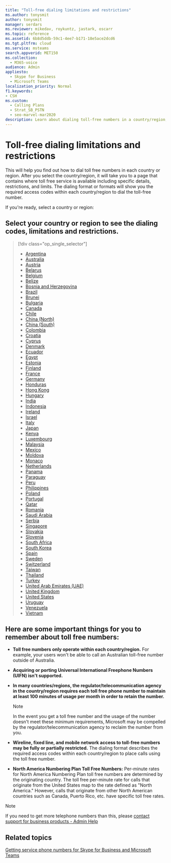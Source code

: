 ```yaml
---
title: "Toll-free dialing limitations and restrictions"
ms.author: tonysmit
author: tonysmit
manager: serdars
ms.reviewer: mikedav, roykuntz, jastark, oscarr
ms.topic: reference
ms.assetid: 6b8d5ddb-59c1-4ee7-b171-18e5ace2dcd6
ms.tgt.pltfrm: cloud
ms.service: msteams
search.appverid: MET150
ms.collection: 
  - M365-voice
audience: Admin
appliesto: 
  - Skype for Business
  - Microsoft Teams
localization_priority: Normal
f1.keywords:
- CSH
ms.custom: 
  - Calling Plans
  - Strat_SB_PSTN
  - seo-marvel-mar2020
description: Learn about dialing toll-free numbers in a country/region, including availability, wired/fixed-line and mobile network availability, and restrictions.
---
```


# Toll-free dialing limitations and restrictions

This will help you find out how to dial toll free numbers in each country or region. After you select the country/region, it will take you to a page that contains where toll free service is available including specific details, restrictions, and limits. The dialing format or formats will show you the required access codes within each country/region to dial the toll-free number.
  
If you're ready, select a country or region:
  
## Select your country or region to see the dialing codes, limitations and restrictions.

> [!div class="op_single_selector"]    
> - [Argentina](toll-free-dialing-limitations-and-restrictions/toll-free-dialing-restrictions-in-argentina.md)
> - [Australia](toll-free-dialing-limitations-and-restrictions/toll-free-dialing-restrictions-in-australia.md)
> - [Austria](toll-free-dialing-limitations-and-restrictions/toll-free-dialing-restrictions-in-austria.md)
> - [Belarus](toll-free-dialing-limitations-and-restrictions/toll-free-dialing-restrictions-in-belarus.md)
> - [Belgium](toll-free-dialing-limitations-and-restrictions/toll-free-dialing-restrictions-in-belgium.md)
> - [Belize](toll-free-dialing-limitations-and-restrictions/toll-free-dialing-restrictions-in-belize.md)
> - [Bosnia and Herzegovina](toll-free-dialing-limitations-and-restrictions/toll-free-dialing-restrictions-in-bosnia-and-herzegovina.md)
> - [Brazil](toll-free-dialing-limitations-and-restrictions/toll-free-dialing-restrictions-in-brazil.md)
> - [Brunei](toll-free-dialing-limitations-and-restrictions/toll-free-dialing-restrictions-in-brunei.md)
> - [Bulgaria](toll-free-dialing-limitations-and-restrictions/toll-free-dialing-restrictions-in-bulgaria.md)
> - [Canada](toll-free-dialing-limitations-and-restrictions/toll-free-dialing-restrictions-in-canada.md)
> - [Chile](toll-free-dialing-limitations-and-restrictions/toll-free-dialing-restrictions-in-chile.md)
> - [China (North)](toll-free-dialing-limitations-and-restrictions/toll-free-dialing-restrictions-in-chinanorth-10-800-714-xxxx-range.md)
> - [China (South)](toll-free-dialing-limitations-and-restrictions/toll-free-dialing-restrictions-in-chinasouth-10-800-140-xxxx-range.md)
> - [Colombia](toll-free-dialing-limitations-and-restrictions/toll-free-dialing-restrictions-in-columbia.md)
> - [Croatia](toll-free-dialing-limitations-and-restrictions/toll-free-dialing-restrictions-in-croatia.md)
> - [Cyprus](toll-free-dialing-limitations-and-restrictions/toll-free-dialing-restrictions-in-cyprus.md)
> - [Denmark](toll-free-dialing-limitations-and-restrictions/toll-free-dialing-restrictions-in-denmark.md)
> - [Ecuador](toll-free-dialing-limitations-and-restrictions/toll-free-dialing-restrictions-in-ecuador.md)
> - [Egypt](toll-free-dialing-limitations-and-restrictions/toll-free-dialing-restrictions-in-egypt.md)
> - [Estonia](toll-free-dialing-limitations-and-restrictions/toll-free-dialing-restrictions-in-estonia.md)
> - [Finland](toll-free-dialing-limitations-and-restrictions/toll-free-dialing-restrictions-in-finland.md)
> - [France](toll-free-dialing-limitations-and-restrictions/toll-free-dialing-restrictions-in-france.md)
> - [Germany](toll-free-dialing-limitations-and-restrictions/toll-free-dialing-restrictions-in-germany.md)
> - [Honduras](toll-free-dialing-limitations-and-restrictions/toll-free-dialing-restrictions-in-honduras.md)
> - [Hong Kong](toll-free-dialing-limitations-and-restrictions/toll-free-dialing-restrictions-in-hong-kong.md)
> - [Hungary](toll-free-dialing-limitations-and-restrictions/toll-free-dialing-restrictions-in-hungary.md)
> - [India](toll-free-dialing-limitations-and-restrictions/toll-free-dialing-restrictions-in-india.md)
> - [Indonesia](toll-free-dialing-limitations-and-restrictions/toll-free-dialing-restrictions-in-indonesia.md)
> - [Ireland](toll-free-dialing-limitations-and-restrictions/toll-free-dialing-restrictions-in-ireland.md)
> - [Israel](toll-free-dialing-limitations-and-restrictions/toll-free-dialing-restrictions-in-israel.md)
> - [Italy](toll-free-dialing-limitations-and-restrictions/toll-free-dialing-restrictions-in-italy.md)
> - [Japan](toll-free-dialing-limitations-and-restrictions/toll-free-dialing-restrictions-in-japan.md)
> - [Kenya](toll-free-dialing-limitations-and-restrictions/toll-free-dialing-restrictions-in-kenya.md)
> - [Luxembourg](toll-free-dialing-limitations-and-restrictions/toll-free-dialing-restrictions-in-luxembourg.md)
> - [Malaysia](toll-free-dialing-limitations-and-restrictions/toll-free-dialing-restrictions-in-malaysia.md)
> - [Mexico](toll-free-dialing-limitations-and-restrictions/toll-free-dialing-restrictions-in-mexico.md)
> - [Moldova](toll-free-dialing-limitations-and-restrictions/toll-free-dialing-restrictions-in-moldova.md)
> - [Monaco](toll-free-dialing-limitations-and-restrictions/toll-free-dialing-restrictions-in-monaco.md)
> - [Netherlands](toll-free-dialing-limitations-and-restrictions/toll-free-dialing-restrictions-in-the-netherlands.md)
> - [Panama](toll-free-dialing-limitations-and-restrictions/toll-free-dialing-restrictions-in-panama.md)
> - [Paraguay](toll-free-dialing-limitations-and-restrictions/toll-free-dialing-restrictions-in-paraguay.md)
> - [Peru](toll-free-dialing-limitations-and-restrictions/toll-free-dialing-restrictions-in-peru.md)
> - [Philippines](toll-free-dialing-limitations-and-restrictions/toll-free-dialing-restrictions-in-the-philippines.md)
> - [Poland](toll-free-dialing-limitations-and-restrictions/toll-free-dialing-restrictions-in-poland.md)
> - [Portugal](toll-free-dialing-limitations-and-restrictions/toll-free-dialing-restrictions-in-portugal.md)
> - [Qatar](toll-free-dialing-limitations-and-restrictions/toll-free-dialing-restrictions-in-qatar.md)
> - [Romania](toll-free-dialing-limitations-and-restrictions/toll-free-dialing-restrictions-in-romania.md)
> - [Saudi Arabia](toll-free-dialing-limitations-and-restrictions/toll-free-dialing-restrictions-in-saudi-arabia.md)
> - [Serbia](toll-free-dialing-limitations-and-restrictions/toll-free-dialing-restrictions-in-serbia.md)
> - [Singapore](toll-free-dialing-limitations-and-restrictions/toll-free-dialing-restrictions-in-singapore.md)
> - [Slovakia](toll-free-dialing-limitations-and-restrictions/toll-free-dialing-restrictions-in-slovakia.md)
> - [Slovenia](toll-free-dialing-limitations-and-restrictions/toll-free-dialing-restrictions-in-slovenia.md)
> - [South Africa](toll-free-dialing-limitations-and-restrictions/toll-free-dialing-restrictions-in-south-africa.md)
> - [South Korea](toll-free-dialing-limitations-and-restrictions/toll-free-dialing-restrictions-in-south-korea.md)
> - [Spain](toll-free-dialing-limitations-and-restrictions/toll-free-dialing-restrictions-in-spain.md)
> - [Sweden](toll-free-dialing-limitations-and-restrictions/toll-free-dialing-restrictions-in-sweden.md)
> - [Switzerland](toll-free-dialing-limitations-and-restrictions/toll-free-dialing-restrictions-in-switzerland.md)
> - [Taiwan](toll-free-dialing-limitations-and-restrictions/toll-free-dialing-restrictions-in-taiwan.md)
> - [Thailand](toll-free-dialing-limitations-and-restrictions/toll-free-dialing-restrictions-in-thailand.md)
> - [Turkey](toll-free-dialing-limitations-and-restrictions/toll-free-dialing-restrictions-in-turkey.md)
> - [United Arab Emirates (UAE)](toll-free-dialing-limitations-and-restrictions/toll-free-dialing-restrictions-in-the-united-arab-emirates.md)
> - [United Kingdom](toll-free-dialing-limitations-and-restrictions/toll-free-dialing-restrictions-in-the-united-kingdom-u-k.md)
> - [United States](toll-free-dialing-limitations-and-restrictions/toll-free-dialing-restrictions-in-the-united-states-u-s.md)
> - [Uruguay](toll-free-dialing-limitations-and-restrictions/toll-free-dialing-restrictions-in-uruguay.md)
> - [Venezuela](toll-free-dialing-limitations-and-restrictions/toll-free-dialing-restrictions-in-venezuela.md)
> - [Vietnam](toll-free-dialing-limitations-and-restrictions/toll-free-dialing-restrictions-in-vietnam.md)
  
## Here are some important things for you to remember about toll free numbers:

- **Toll free numbers only operate within each country/region.** For example, your users won't be able to call an Australian toll-free number outside of Australia.
    
- **Acquiring or porting Universal International Freephone Numbers (UIFN) isn't supported.**
    
- **In many countries/regions, the regulator/telecommunication agency in the country/region requires each toll free phone number to maintain at least 100 minutes of usage per month in order to retain the number.**
    
    > [!NOTE]
    > In the event you get a toll free number and the usage of the number doesn't meet these minimum requirements, Microsoft may be compelled by the regulator/telecommunication agency to reclaim the number from you. 
  
- **Wireline, fixed line, and mobile network access to toll-free numbers may be fully or partially restricted.** The dialing format describes the required access codes within each country/region to place calls using the toll free number.
    
- **North America Numbering Plan Toll Free Numbers:** Per-minute rates for North America Numbering Plan toll free numbers are determined by the originating country. The toll free per-minute rate for calls that originate from the United States map to the rate defined as "North America." However, calls that originate from other North American countries such as Canada, Puerto Rico, etc. have specific toll free rates.

> [!NOTE]
> If you need to get more telephone numbers than this, please [contact support for business products - Admin Help](https://support.office.com/article/32a17ca7-6fa0-4870-8a8d-e25ba4ccfd4b)
    
## Related topics
[Getting service phone numbers for Skype for Business and Microsoft Teams](./getting-service-phone-numbers.md)

  
